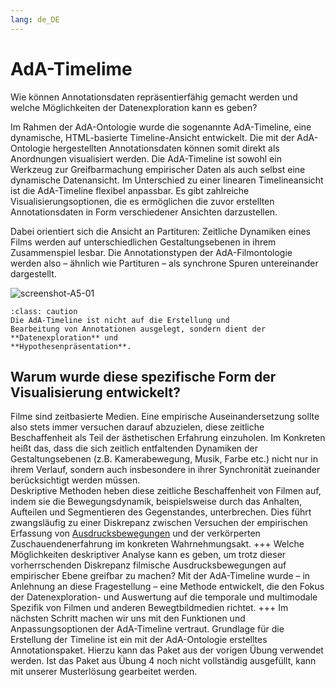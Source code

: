 ```yaml
---
lang: de_DE
---
```

# AdA-Timelime

Wie können Annotationsdaten repräsentierfähig gemacht werden und welche Möglichkeiten der Datenexploration kann es geben?

Im Rahmen der AdA-Ontologie wurde die sogenannte AdA-Timeline, eine dynamische, HTML-basierte Timeline-Ansicht entwickelt. Die mit der AdA-Ontologie hergestellten Annotationsdaten können somit direkt als Anordnungen visualisiert werden. Die AdA-Timeline ist sowohl ein Werkzeug zur Greifbarmachung empirischer Daten als auch selbst eine dynamische Datenansicht. Im Unterschied zu einer linearen Timelineansicht ist die AdA-Timeline flexibel anpassbar. Es gibt zahlreiche Visualisierungsoptionen, die es ermöglichen die zuvor erstellten Annotationsdaten in Form verschiedener Ansichten darzustellen.

Dabei orientiert sich die Ansicht an Partituren: Zeitliche Dynamiken eines Films werden auf unterschiedlichen Gestaltungsebenen in ihrem Zusammenspiel lesbar. Die Annotationstypen der AdA-Filmontologie werden also – ähnlich wie Partituren – als synchrone Spuren untereinander dargestellt.

![screenshot-A5-01](../_images/A5-S01.png)
```{admonition} Wichtig
:class: caution
Die AdA-Timeline ist nicht auf die Erstellung und
Bearbeitung von Annotationen ausgelegt, sondern dient der **Datenexploration** und
**Hypothesenpräsentation**.
```
## Warum wurde diese spezifische Form der Visualisierung entwickelt?

Filme sind zeitbasierte Medien. Eine empirische Auseinandersetzung sollte also stets immer versuchen darauf abzuzielen, diese zeitliche Beschaffenheit als Teil der ästhetischen Erfahrung einzuholen. Im Konkreten heißt das, dass die sich zeitlich entfaltenden Dynamiken der Gestaltungsebenen (z.B. Kamerabewegung, Musik, Farbe etc.) nicht nur in ihrem Verlauf, sondern auch insbesondere in ihrer Synchronität zueinander berücksichtigt werden müssen. <br>
Deskriptive Methoden heben diese zeitliche Beschaffenheit von Filmen auf, indem sie die Bewegungsdynamik, beispielsweise durch das Anhalten, Aufteilen und Segmentieren des Gegenstandes, unterbrechen. Dies führt zwangsläufig zu einer  Diskrepanz zwischen Versuchen der empirischen Erfassung von [Ausdrucksbewegungen](../Kapitel_I/Empirische_Methoden.md) und der verkörperten Zuschauendenerfahrung im konkreten Wahrnehmungsakt. 
+++
Welche Möglichkeiten deskriptiver Analyse kann es geben, um trotz dieser vorherrschenden Diskrepanz filmische Ausdrucksbewegungen auf empirischer Ebene greifbar zu machen? Mit der AdA-Timeline wurde – in Anlehnung an diese Fragestellung – eine Methode entwickelt, die den Fokus der Datenexploration- und Auswertung auf die temporale und multimodale Spezifik von Filmen und anderen Bewegtbildmedien richtet.
+++
Im nächsten Schritt machen wir uns mit den Funktionen und Anpassungsoptionen der AdA-Timeline vertraut. Grundlage für die Erstellung der Timeline ist ein mit der AdA-Ontologie erstelltes Annotationspaket. Hierzu kann das Paket aus der vorigen Übung verwendet werden. Ist das Paket aus Übung 4 noch nicht vollständig ausgefüllt, kann mit unserer Musterlösung gearbeitet werden.
